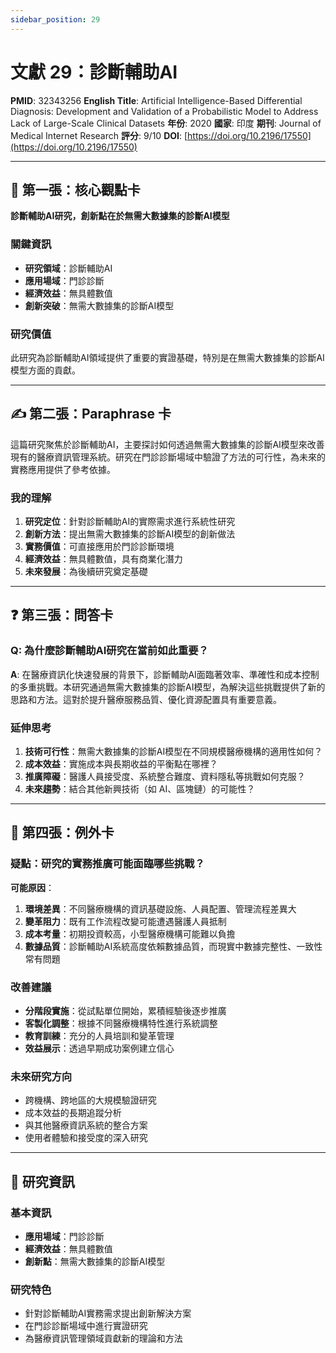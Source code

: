 ```yaml
---
sidebar_position: 29
---
```


# 文獻 29：診斷輔助AI

**PMID**: 32343256
**English Title**: Artificial Intelligence-Based Differential Diagnosis: Development and Validation of a Probabilistic Model to Address Lack of Large-Scale Clinical Datasets
**年份**: 2020
**國家**: 印度
**期刊**: Journal of Medical Internet Research
**評分**: 9/10
**DOI**: [https://doi.org/10.2196/17550](https://doi.org/10.2196/17550)

---

## 📌 第一張：核心觀點卡

**診斷輔助AI研究，創新點在於無需大數據集的診斷AI模型**

### 關鍵資訊
- **研究領域**：診斷輔助AI
- **應用場域**：門診診斷
- **經濟效益**：無具體數值
- **創新突破**：無需大數據集的診斷AI模型

### 研究價值
此研究為診斷輔助AI領域提供了重要的實證基礎，特別是在無需大數據集的診斷AI模型方面的貢獻。

---

## ✍️ 第二張：Paraphrase 卡

這篇研究聚焦於診斷輔助AI，主要探討如何透過無需大數據集的診斷AI模型來改善現有的醫療資訊管理系統。研究在門診診斷場域中驗證了方法的可行性，為未來的實務應用提供了參考依據。

### 我的理解
1. **研究定位**：針對診斷輔助AI的實際需求進行系統性研究
2. **創新方法**：提出無需大數據集的診斷AI模型的創新做法
3. **實務價值**：可直接應用於門診診斷環境
4. **經濟效益**：無具體數值，具有商業化潛力
5. **未來發展**：為後續研究奠定基礎

---

## ❓ 第三張：問答卡

### Q: 為什麼診斷輔助AI研究在當前如此重要？

**A**: 在醫療資訊化快速發展的背景下，診斷輔助AI面臨著效率、準確性和成本控制的多重挑戰。本研究通過無需大數據集的診斷AI模型，為解決這些挑戰提供了新的思路和方法。這對於提升醫療服務品質、優化資源配置具有重要意義。

### 延伸思考
1. **技術可行性**：無需大數據集的診斷AI模型在不同規模醫療機構的適用性如何？
2. **成本效益**：實施成本與長期收益的平衡點在哪裡？
3. **推廣障礙**：醫護人員接受度、系統整合難度、資料隱私等挑戰如何克服？
4. **未來趨勢**：結合其他新興技術（如 AI、區塊鏈）的可能性？

---

## 🤔 第四張：例外卡

### 疑點：研究的實務推廣可能面臨哪些挑戰？

**可能原因**：
1. **環境差異**：不同醫療機構的資訊基礎設施、人員配置、管理流程差異大
2. **變革阻力**：既有工作流程改變可能遭遇醫護人員抵制
3. **成本考量**：初期投資較高，小型醫療機構可能難以負擔
4. **數據品質**：診斷輔助AI系統高度依賴數據品質，而現實中數據完整性、一致性常有問題

### 改善建議
- **分階段實施**：從試點單位開始，累積經驗後逐步推廣
- **客製化調整**：根據不同醫療機構特性進行系統調整
- **教育訓練**：充分的人員培訓和變革管理
- **效益展示**：透過早期成功案例建立信心

### 未來研究方向
- 跨機構、跨地區的大規模驗證研究
- 成本效益的長期追蹤分析
- 與其他醫療資訊系統的整合方案
- 使用者體驗和接受度的深入研究

---

## 📄 研究資訊

### 基本資訊
- **應用場域**：門診診斷
- **經濟效益**：無具體數值
- **創新點**：無需大數據集的診斷AI模型

### 研究特色
- 針對診斷輔助AI實務需求提出創新解決方案
- 在門診診斷場域中進行實證研究
- 為醫療資訊管理領域貢獻新的理論和方法
